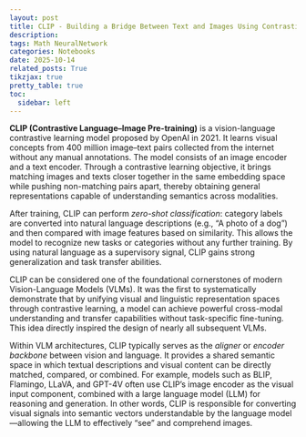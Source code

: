 ```yaml
---
layout: post
title: CLIP - Building a Bridge Between Text and Images Using Contrastive Learning
description: 
tags: Math NeuralNetwork
categories: Notebooks
date: 2025-10-14
related_posts: True
tikzjax: true
pretty_table: true
toc:
  sidebar: left
---
```


**CLIP (Contrastive Language–Image Pre-training)** is a vision-language contrastive learning model proposed by OpenAI in 2021. It learns visual concepts from 400 million image–text pairs collected from the internet without any manual annotations. The model consists of an image encoder and a text encoder. Through a contrastive learning objective, it brings matching images and texts closer together in the same embedding space while pushing non-matching pairs apart, thereby obtaining general representations capable of understanding semantics across modalities.

After training, CLIP can perform *zero-shot classification*: category labels are converted into natural language descriptions (e.g., “A photo of a dog”) and then compared with image features based on similarity. This allows the model to recognize new tasks or categories without any further training. By using natural language as a supervisory signal, CLIP gains strong generalization and task transfer abilities.

CLIP can be considered one of the foundational cornerstones of modern Vision-Language Models (VLMs). It was the first to systematically demonstrate that by unifying visual and linguistic representation spaces through contrastive learning, a model can achieve powerful cross-modal understanding and transfer capabilities without task-specific fine-tuning. This idea directly inspired the design of nearly all subsequent VLMs.

Within VLM architectures, CLIP typically serves as the *aligner* or *encoder backbone* between vision and language. It provides a shared semantic space in which textual descriptions and visual content can be directly matched, compared, or combined. For example, models such as BLIP, Flamingo, LLaVA, and GPT-4V often use CLIP’s image encoder as the visual input component, combined with a large language model (LLM) for reasoning and generation. In other words, CLIP is responsible for converting visual signals into semantic vectors understandable by the language model—allowing the LLM to effectively “see” and comprehend images.


